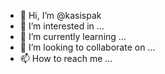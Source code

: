 - 👋 Hi, I’m @kasispak
- 👀 I’m interested in ...
- 🌱 I’m currently learning ...
- 💞️ I’m looking to collaborate on ...
- 📫 How to reach me ...

<!---
kasispak/kasispak is a ✨ special ✨ repository because its `README.md` (this file) appears on your GitHub profile.
You can click the Preview link to take a look at your changes.
--->
